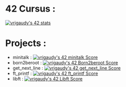 # 42 Cursus :

[![vrigaudy's 42 stats](https://badge42.vercel.app/api/v2/claipdddh00210fl5a042i56i/stats?cursusId=21&coalitionId=47)](https://github.com/JaeSeoKim/badge42)

# Projects :

- minitalk : [![vrigaudy's 42 minitalk Score](https://badge42.vercel.app/api/v2/claipdddh00210fl5a042i56i/project/2499966)](https://github.com/JaeSeoKim/badge42)
- born2beroot : [![vrigaudy's 42 Born2beroot Score](https://badge42.vercel.app/api/v2/claipdddh00210fl5a042i56i/project/2436739)](https://github.com/JaeSeoKim/badge42)
- get_next_line : [![vrigaudy's 42 get_next_line Score](https://badge42.vercel.app/api/v2/claipdddh00210fl5a042i56i/project/2436903)](https://github.com/JaeSeoKim/badge42)
- ft_printf : [![vrigaudy's 42 ft_printf Score](https://badge42.vercel.app/api/v2/claipdddh00210fl5a042i56i/project/2434291)](https://github.com/JaeSeoKim/badge42)
- libft : [![vrigaudy's 42 Libft Score](https://badge42.vercel.app/api/v2/claipdddh00210fl5a042i56i/project/2415393)](https://github.com/JaeSeoKim/badge42)
